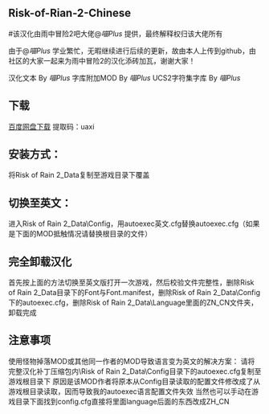 ## Risk-of-Rian-2-Chinese
#该汉化由雨中冒险2吧大佬@_喵Plus_ 提供，最终解释权归该大佬所有

由于@_喵Plus_ 学业繁忙，无暇继续进行后续的更新，故由本人上传到github，由社区的大家一起来为雨中冒险2的汉化添砖加瓦，谢谢大家！


汉化文本 By _喵Plus_
字库附加MOD By _喵Plus_
UCS2字符集字库 By _喵Plus_



下载
--
[百度网盘下载](https://pan.baidu.com/s/1L7oOm6jMKz9s8_1_h1CNMA) 提取码：uaxi



安装方式：
--
将Risk of Rain 2_Data复制至游戏目录下覆盖



切换至英文：
--
进入Risk of Rain 2_Data\Config，用autoexec英文.cfg替换autoexec.cfg（如果是下面的MOD抵触情况请替换根目录的文件）



完全卸载汉化
--
首先按上面的方法切换至英文版打开一次游戏，然后校验文件完整性，删除Risk of Rain 2_Data目录下的Font与Font.manifest，删除Risk of Rain 2_Data\Config下的autoexec.cfg，删除Risk of Rain 2_Data\Language里面的ZN_CN文件夹，卸载完成



注意事项
--
使用怪物掉落MOD或其他同一作者的MOD导致语言变为英文的解决方案：
请将完整汉化补丁压缩包内\Risk of Rain 2_Data\Config目录下的autoexec.cfg复制至游戏根目录下
原因是该MOD作者将原本从Config目录读取的配置文件修改成了从游戏根目录读取，因而导致我的autoexec语言配置文件失效
当然也可以手动在游戏目录下面找到config.cfg直接将里面language后面的东西改成ZH_CN
